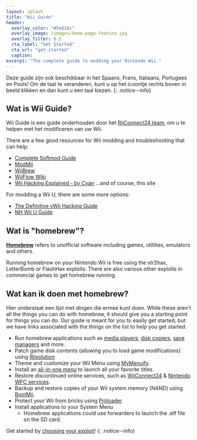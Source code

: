 ```yaml
---
layout: splash
title: "Wii Guide"
header:
  overlay_color: "#5e616c"
  overlay_image: /images/home-page-feature.jpg
  overlay_filter: 0.5
  cta_label: "Get Started"
  cta_url: "get-started"
  caption:
excerpt: "The complete guide to modding your Nintendo Wii."
---
```


Deze guide zijn ook beschikbaar in het Spaans, Frans, Italiaans, Portugees en Pools! Om de taal te veranderen, kunt u op het icoontje rechts boven in beeld klikken en dan kunt u een taal kiezen.
{: .notice--info}

## Wat is Wii Guide?

Wii Guide is een guide onderhouden door het [RiiConnect24 team](https://rc24.xyz), om u te helpen met het modificeren van uw Wii.

There are a few good resources for Wii modding and troubleshooting that can help:

- [Complete Softmod Guide](https://sites.google.com/site/completesg/)
- [ModMii](http://modmii.000webhostapp.com/)
- [WiiBrew](https://wiibrew.org/)
- [WiiFlow Wiki](https://sites.google.com/site/wiiflowiki4/)
- [Wii Hacking Explained - by Cyan](https://gbatemp.net/threads/wii-hacking-explained.501605/) ...and of course, this site

For modding a Wii U, there are some more options:
- [The Definitive vWii Hacking Guide](https://gbatemp.net/threads/the-definitive-vwii-hacking-guide.425852/)
- [NH Wii U Guide](https://wiiuguide.xyz)

## Wat is "homebrew"?

[**Homebrew**](https://en.wikipedia.org/wiki/List_of_homebrew_video_games) refers to unofficial software including games, utilities, emulators and others.

Running homebrew on your Nintendo Wii is free using the str2hax, LetterBomb or FlashHax exploits. There are also various other exploits in commercial games to get homebrew running.

## Wat kan ik doen met homebrew?

Hier onderstaat een lijst met dingen die ermee kunt doen. While these aren't all the things you can do with homebrew, it should give you a starting point for things you can do. Our guide is meant for you to easily get started, but we have links associated with the things on the list to help you get started.

- Run homebrew applications such as [media players](http://www.wiimc.org/), [disk copiers](/dump-games), [save managers](https://sourceforge.net/projects/savegame-manager-gx/files/HBC_SetUp_R127.zip/download) and more.
- Patch game disk contents (allowing you to load game modifications) using [Riivolution](http://www.wiibrew.org/wiki/Riivolution)
- Theme and customize your Wii Menu using [MyMenuify](/themes).
- Install an [all-in-one menu](https://gbatemp.net/threads/wiiflow-lite.422685/) to launch all your favorite titles.
- Restore discontinued online services, such as [WiiConnect24](/riiconnect24) & [Nintendo WFC services](wiimmfi).
- Backup and restore copies of your Wii system memory (NAND) using [BootMii](http://bootmii.org).
- Protect your Wii from bricks using [Priiloader](https://wii.guide/priiloader)
- Install applications to your System Menu
   - Homebrew applications could use forwarders to launch the .elf file on the SD card.

Get started by [choosing your exploit](get-started)!
{: .notice--info}